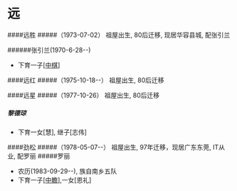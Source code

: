 # 远

####远胜<a name="远胜"></a>
#####（1973-07-02） 祖屋出生, 80后迁移, 现居华容县城, 配张引兰

######张引兰(1970-6-28--) 
+ 下育一子[[中棋](chapter4.md#中棋)]


####远红<a name="远红"></a>
#####（1975-10-18--） 祖屋出生, 80后迁移


####远星<a name="远星"></a>
#####（1977-10-26） 祖屋出生, 80后迁移
##### 黎德琼
+ 下育一女[慧], 继子[志伟]


####劲松<a name="劲松"></a>
#####（1978-05-07--） 祖屋出生, 97年迁移，现居广东东莞, IT从业, 配罗丽
#####罗丽
+ 农历(1983-09-29--), 族自南乡五队
+ 下育一子[[中瞻](chapter4.md#中瞻)],一女[恩礼]